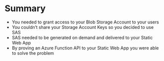 # Summary

* You needed to grant access to your Blob Storage Account to your users
* You couldn’t share your Storage Account Keys so you decided to use SAS
* SAS needed to be generated on demand and delivered to your Static Web App
* By proving an Azure Function API to your Static Web App you were able to solve the problem
